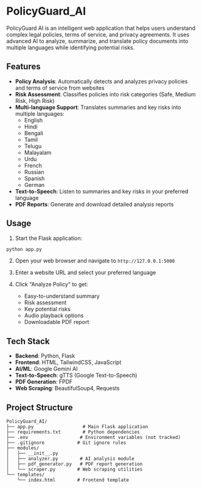 # PolicyGuard_AI

PolicyGuard AI is an intelligent web application that helps users understand complex legal policies, terms of service, and privacy agreements. It uses advanced AI to analyze, summarize, and translate policy documents into multiple languages while identifying potential risks.

## Features

- **Policy Analysis**: Automatically detects and analyzes privacy policies and terms of service from websites
- **Risk Assessment**: Classifies policies into risk categories (Safe, Medium Risk, High Risk)
- **Multi-language Support**: Translates summaries and key risks into multiple languages:
  - English
  - Hindi
  - Bengali
  - Tamil
  - Telugu
  - Malayalam
  - Urdu
  - French
  - Russian
  - Spanish
  - German
- **Text-to-Speech**: Listen to summaries and key risks in your preferred language
- **PDF Reports**: Generate and download detailed analysis reports

## Usage

1. Start the Flask application:
```bash
python app.py
```

2. Open your web browser and navigate to `http://127.0.0.1:5000`

3. Enter a website URL and select your preferred language

4. Click "Analyze Policy" to get:
   - Easy-to-understand summary
   - Risk assessment
   - Key potential risks
   - Audio playback options
   - Downloadable PDF report

## Tech Stack

- **Backend**: Python, Flask
- **Frontend**: HTML, TailwindCSS, JavaScript
- **AI/ML**: Google Gemini AI
- **Text-to-Speech**: gTTS (Google Text-to-Speech)
- **PDF Generation**: FPDF
- **Web Scraping**: BeautifulSoup4, Requests

## Project Structure

```
PolicyGuard_AI/
├── app.py                  # Main Flask application
├── requirements.txt        # Python dependencies
├── .env                   # Environment variables (not tracked)
├── .gitignore            # Git ignore rules
├── modules/
│   ├── __init__.py
│   ├── analyzer.py        # AI analysis module
│   ├── pdf_generator.py   # PDF report generation
│   └── scraper.py        # Web scraping utilities
└── templates/
    └── index.html        # Frontend template
```
